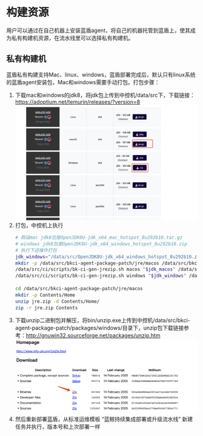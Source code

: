 # 构建资源
用户可以通过在自己机器上安装蓝盾agent，将自己的机器托管到蓝盾上，使其成为私有构建机资源，在流水线里可以选择私有构建机。

## 私有构建机
蓝盾私有构建支持Mac、linux、windows，蓝盾部署完成后，默认只有linux系统的蓝盾agent安装包，Mac和windows需要手动打包。打包步骤：

1. 下载mac和windows的jdk8，将jdk包上传到中控机/data/src下，下载链接：https://adoptium.net/temurin/releases/?version=8
   ![image-jdk8-download](../../.gitbook/assets/image-jdk8-download.png)
2. 打包，中控机上执行
    ```bash
    # 假设mac jdk8包是OpenJDK8U-jdk_x64_mac_hotspot_8u292b10.tar.gz
    # windows jdk8包是OpenJDK8U-jdk_x64_windows_hotspot_8u292b10.zip
    # 执行下述操作打包
    jdk_windows="/data/src/OpenJDK8U-jdk_x64_windows_hotspot_8u292b10.zip"
    mkdir -p /data/src/bkci-agent-package-patch/jre/macos /data/src/bkci-agent-package-patch/jre/windows
    /data/src/ci/scripts/bk-ci-gen-jrezip.sh macos "$jdk_macos" /data/src/bkci-agent-package-patch/jre/macos/jre.zip
    /data/src/ci/scripts/bk-ci-gen-jrezip.sh windows "$jdk_windows" /data/src/bkci-agent-package-patch/jre/windows/jre.zip

    cd /data/src/bkci-agent-package-patch/jre/macos
    mkdir -p Contents/Home
    unzip jre.zip -d Contents/Home/
    zip -r jre.zip Contents
    ```
3. 下载unzip二进制包并解压，将bin/unzip.exe上传到中控机/data/src/bkci-agent-package-patch/packages/windows/目录下，unzip包下载链接参考：http://gnuwin32.sourceforge.net/packages/unzip.htm
![image-unzip-download](../../.gitbook/assets/image-unzip-download.png)
4. 然后重新部署蓝盾，从标准运维模板 “蓝鲸持续集成部署或升级流水线” 新建任务并执行，版本号和上次部署一样

